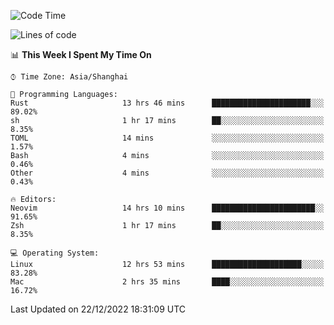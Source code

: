 <!--START_SECTION:waka-->
![Code Time](http://img.shields.io/badge/Code%20Time-1%2C074%20hrs%2025%20mins-blue)

![Lines of code](https://img.shields.io/badge/From%20Hello%20World%20I%27ve%20Written-24%20Thousand%20lines%20of%20code-blue)

📊 **This Week I Spent My Time On** 

```text
⌚︎ Time Zone: Asia/Shanghai

💬 Programming Languages: 
Rust                     13 hrs 46 mins      ██████████████████████░░░   89.02% 
sh                       1 hr 17 mins        ██░░░░░░░░░░░░░░░░░░░░░░░   8.35% 
TOML                     14 mins             ░░░░░░░░░░░░░░░░░░░░░░░░░   1.57% 
Bash                     4 mins              ░░░░░░░░░░░░░░░░░░░░░░░░░   0.46% 
Other                    4 mins              ░░░░░░░░░░░░░░░░░░░░░░░░░   0.43%

🔥 Editors: 
Neovim                   14 hrs 10 mins      ███████████████████████░░   91.65% 
Zsh                      1 hr 17 mins        ██░░░░░░░░░░░░░░░░░░░░░░░   8.35%

💻 Operating System: 
Linux                    12 hrs 53 mins      ████████████████████░░░░░   83.28% 
Mac                      2 hrs 35 mins       ████░░░░░░░░░░░░░░░░░░░░░   16.72%

```


 Last Updated on 22/12/2022 18:31:09 UTC
<!--END_SECTION:waka-->
